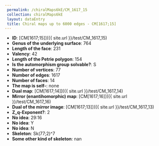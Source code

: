 ```yaml
--- 
 permalink: /chiralMaps6kE/CM_1617_15 
 collection: chiralMaps6kE
 layout: dataEntry
 title: Chiral maps up to 6000 edges - CM[1617;15]
---
```


- **ID**: [CM[1617;15]]({{ site.url }}/test/CM_1617_15)
- **Genus of the underlying surface**: 764
- **Length of the face**: 231
- **Valency**: 42
- **Length of the Petrie polygon**: 154
- **Is the automorphism group solvable?**: S
- **Number of vertices**: 77
- **Number of edges**: 1617
- **Number of faces**: 14
- **The map is self-**: none
- **Dual map**: [CM[1617;14]]({{ site.url }}/test/CM_1617_14)
- **Mirror (enantihomorphic) map**: [CM[1617;16]]({{ site.url }}/test/CM_1617_16)
- **Dual of the mirror image**: [CM[1617;13]]({{ site.url }}/test/CM_1617_13)
- **Z_q-Exponent?**: 2
- **No idea**:  29:16
- **No idea**: Y
- **No idea**: N
- **Skeleton**: Sk(77;2)^7
- **Some other kind of skeleton**: nan
